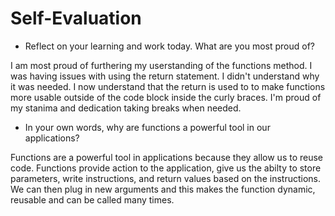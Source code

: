 # Self-Evaluation

- Reflect on your learning and work today. What are you most proud of?

I am most proud of furthering my userstanding of the functions method. I was having issues with using the return statement. I didn't understand why it was needed. I now understand that the return is used to to make functions more usable outside of the code block inside the curly braces. I'm proud of my stanima and dedication taking breaks when needed. 

- In your own words, why are functions a powerful tool in our applications?

Functions are a powerful tool in applications because they allow us to reuse code. Functions provide action to the application, give us the abilty to store parameters, write instructions, and return values based on the instructions. We can then plug in new arguments and this makes the function dynamic, reusable and can be called many times. 